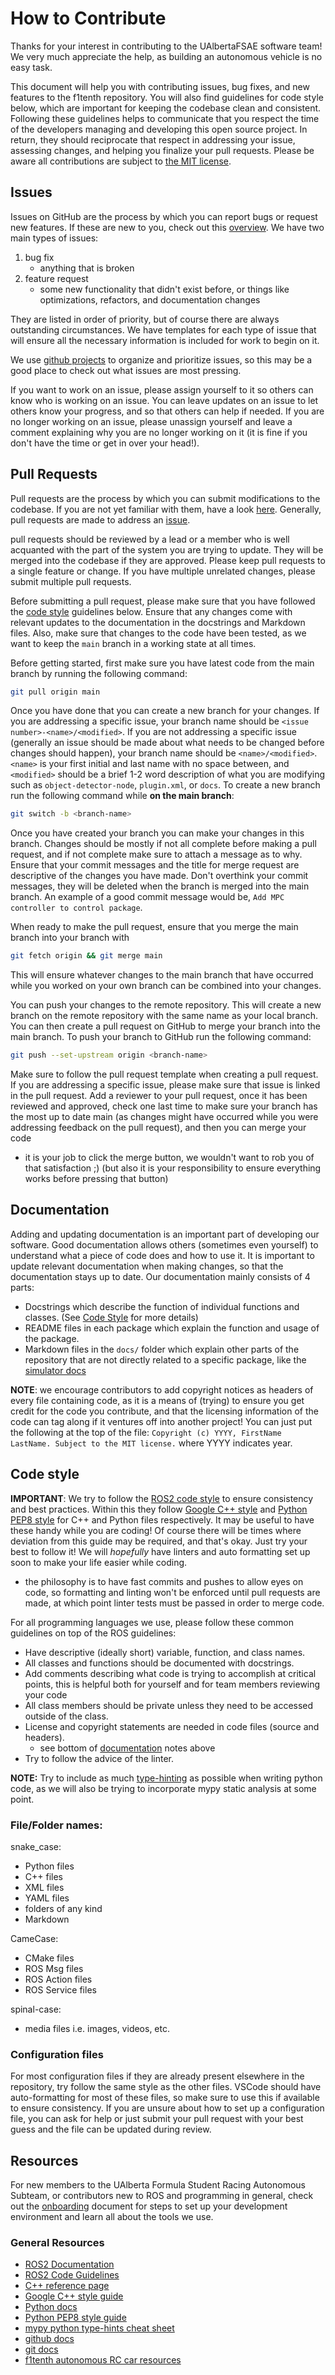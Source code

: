 # How to Contribute

Thanks for your interest in contributing to the UAlbertaFSAE software team! We very much appreciate the help, as building an autonomous vehicle is no easy task.

This document will help you with contributing issues, bug fixes, and new features to the f1tenth repository. You will also find guidelines for code style below, which are important for keeping the codebase clean and consistent. Following these guidelines helps to communicate that you respect the time of the developers managing and developing this open source project. In return, they should reciprocate that respect in addressing your issue, assessing changes, and helping you finalize your pull requests. Please be aware all contributions are subject to [the MIT license](../LICENSE).

## Issues

Issues on GitHub are the process by which you can report bugs or request new features. If these are new to you, check out this [overview](https://docs.github.com/en/issues/tracking-your-work-with-issues/about-issues). We have two main types of issues:
1. bug fix
    - anything that is broken
2. feature request
    - some new functionality that didn't exist before, or things like optimizations, refactors, and documentation changes

They are listed in order of priority, but of course there are always outstanding circumstances. We have templates for each type of issue that will ensure all the necessary information is included for work to begin on it.

We use [github projects](https://docs.github.com/en/issues/planning-and-tracking-with-projects/learning-about-projects/about-projects) to organize and prioritize issues, so this may be a good place to check out what issues are most pressing.

If you want to work on an issue, please assign yourself to it so others can know who is working on an issue. You can leave updates on an issue to let others know your progress, and so that others can help if needed. If you are no longer working on an issue, please unassign yourself and leave a comment explaining why you are no longer working on it (it is fine if you don't have the time or get in over your head!).

## Pull Requests

Pull requests are the process by which you can submit modifications to the codebase. If you are not yet familiar with them, have a look [here](https://docs.github.com/en/pull-requests/collaborating-with-pull-requests/proposing-changes-to-your-work-with-pull-requests/about-pull-requests). Generally, pull requests are made to address an [issue](#issues).

pull requests should be reviewed by a lead or a member who is well acquanted with the part of the system you are trying to update. They will be merged into the codebase if they are approved. Please keep pull requests to a single feature or change. If you have multiple unrelated changes, please submit multiple pull requests.

Before submitting a pull request, please make sure that you have followed the [code style](#code-style) guidelines below. Ensure that any changes come with relevant updates to the documentation in the docstrings and Markdown files. Also, make sure that changes to the code have been tested, as we want to keep the `main` branch in a working state at all times.

Before getting started, first make sure you have latest code from the main branch by running the following command:
```bash
git pull origin main
```

Once you have done that you can create a new branch for your changes. If you are addressing a specific issue, your branch name should be `<issue number>-<name>/<modified>`. If you are not addressing a specific issue (generally an issue should be made about what needs to be changed before changes should happen), your branch name should be `<name>/<modified>`. `<name>` is your first initial and last name with no space between, and `<modified>` should be a brief 1-2 word description of what you are modifying such as `object-detector-node`, `plugin.xml`, or `docs`. To create a new branch run the following command while **on the main branch**:
```bash
git switch -b <branch-name>
```

Once you have created your branch you can make your changes in this branch. Changes should be mostly if not all complete before making a pull request, and if not complete make sure to attach a message as to why. Ensure that your commit messages and the title for merge request are descriptive of the changes you have made. Don't overthink your commit messages, they will be deleted when the branch is merged into the main branch. An example of a good commit message would be, `Add MPC controller to control package`.

When ready to make the pull request, ensure that you merge the main branch into your branch with
```bash
git fetch origin && git merge main
```
This will ensure whatever changes to the main branch that have occurred while you worked on your own branch can be combined into your changes.

You can push your changes to the remote repository. This will create a new branch on the remote repository with the same name as your local branch. You can then create a pull request on GitHub to merge your branch into the main branch. To push your branch to GitHub run the following command:
```bash
git push --set-upstream origin <branch-name>
```

Make sure to follow the pull request template when creating a pull request. If you are addressing a specific issue, please make sure that issue is linked in the pull request. Add a reviewer to your pull request, once it has been reviewed and approved, check one last time to make sure your branch has the most up to date main (as changes might have occurred while you were addressing feedback on the pull request), and then you can merge your code
- it is your job to click the merge button, we wouldn't want to rob you of that satisfaction ;) (but also it is your responsibility to ensure everything works before pressing that button)

## Documentation

Adding and updating documentation is an important part of developing our software. Good documentation allows others (sometimes even yourself) to understand what a piece of code does and how to use it. It is important to update relevant documentation when making changes, so that the documentation stays up to date. Our documentation mainly consists of 4 parts:
- Docstrings which describe the function of individual functions and classes. (See [Code Style](#code-style) for more details)
- README files in each package which explain the function and usage of the package.
- Markdown files in the `docs/` folder which explain other parts of the repository that are not directly related to a specific package, like the [simulator docs](SIMULATOR.md)

**NOTE**: we encourage contributors to add copyright notices as headers of every file containing code, as it is a means of (trying) to ensure you get credit for the code you contribute, and that the licensing information of the code can tag along if it ventures off into another project! You can just put the following at the top of the file:
`Copyright (c) YYYY, FirstName LastName. Subject to the MIT license.`
where YYYY indicates year.

## Code style

**IMPORTANT**: We try to follow the [ROS2 code style](https://docs.ros.org/en/humble/The-ROS2-Project/Contributing/Code-Style-Language-Versions.html) to ensure consistency and best practices. Within this they follow [Google C++ style](https://google.github.io/styleguide/cppguide.html#The__define_Guard) and [Python PEP8 style](https://peps.python.org/pep-0008/) for C++ and Python files respectively. It may be useful to have these handy while you are coding! Of course there will be times where deviation from this guide may be required, and that's okay. Just try your best to follow it! We will *hopefully* have linters and auto formatting set up soon to make your life easier while coding.
- the philosophy is to have fast commits and pushes to allow eyes on code, so formatting and linting won't be enforced until pull requests are made, at which point linter tests must be passed in order to merge code.

For all programming languages we use, please follow these common guidelines on top of the ROS guidelines:
- Have descriptive (ideally short) variable, function, and class names.
- All classes and functions should be documented with docstrings.
- Add comments describing what code is trying to accomplish at critical points, this is helpful both for yourself and for team members reviewing your code
- All class members should be private unless they need to be accessed outside of the class.
- License and copyright statements are needed in code files (source and headers).
    - see bottom of [documentation](#documentation) notes above
- Try to follow the advice of the linter.

**NOTE:** Try to include as much [type-hinting](https://mypy.readthedocs.io/en/stable/cheat_sheet_py3.html) as possible when writing python code, as we will also be trying to incorporate mypy static analysis at some point.

### File/Folder names:
snake_case:
- Python files
- C++ files
- XML files
- YAML files
- folders of any kind
- Markdown

CameCase:
- CMake files
- ROS Msg files
- ROS Action files
- ROS Service files

spinal-case:
- media files i.e. images, videos, etc.

### Configuration files

For most configuration files if they are already present elsewhere in the repository, try follow the same style as the other files. VSCode should have auto-formatting for most of these files, so make sure to use this if available to ensure consistency. If you are unsure about how to set up a configuration file, you can ask for help or just submit your pull request with your best guess and the file can be updated during review.

## Resources
For new members to the UAlberta Formula Student Racing Autonomous Subteam, or contributors new to ROS and programming in general, check out the [onboarding](ONBOARDING.md) document for steps to set up your development environment and learn all about the tools we use.

### General Resources
- [ROS2 Documentation](https://docs.ros.org/en/humble/index.html)
- [ROS2 Code Guidelines](https://docs.ros.org/en/humble/The-ROS2-Project/Contributing/Code-Style-Language-Versions.html)
- [C++ reference page](https://cplusplus.com/)
- [Google C++ style guide](https://google.github.io/styleguide/cppguide.html#The__define_Guard)
- [Python docs](https://www.python.org/doc/)
- [Python PEP8 style guide](https://peps.python.org/pep-0008/#introduction)
- [mypy python type-hints cheat sheet](https://mypy.readthedocs.io/en/stable/cheat_sheet_py3.html)
- [github docs](https://docs.github.com/en)
- [git docs](https://git-scm.com/doc)
- [f1tenth autonomous RC car resources](https://f1tenth.org/index.html)
